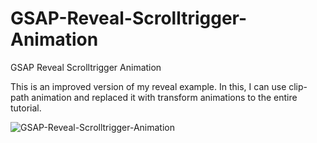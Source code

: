 # GSAP-Reveal-Scrolltrigger-Animation
GSAP Reveal Scrolltrigger Animation

This is an improved version of my reveal example. In this, I can use clip-path animation and replaced it with transform animations to the entire tutorial.

![GSAP-Reveal-Scrolltrigger-Animation](https://user-images.githubusercontent.com/82109268/156402022-1631f84f-123f-4799-9256-24832ca28a8d.jpg)
